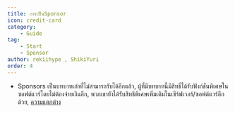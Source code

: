 ```yaml
---
title: การเป็นSponsor
icon: credit-card
category:
    - Guide
tag:
    - Start
    - Sponsor
author: rekiihype , ShikiYuri
order: 4
---
```


- Sponsors เป็นบทบาทเก่าที่ไม่สามารถรับได้อีกแล้ว, ผู้ที่มีบทบาทนี้มีสิทธิ์ได้รับฟังก์ชันพิเศษในซอฟต์แวร์โดยไม่ต้องจ่ายเงินอีก, พวกเขายังได้รับสิทธิพิเศษเพิ่มเติมในเซิร์ฟเวอร์/ซอฟต์แวร์อีกด้วย, [ความแตกต่าง](differences.md)
